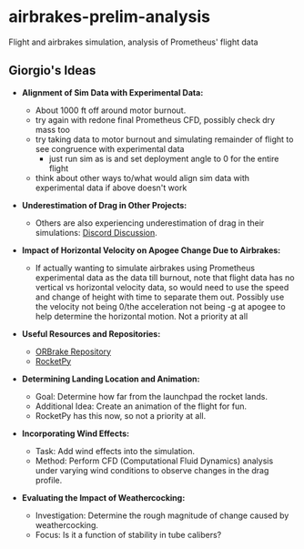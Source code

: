 # airbrakes-prelim-analysis

Flight and airbrakes simulation, analysis of Prometheus' flight data

## Giorgio's Ideas

- **Alignment of Sim Data with Experimental Data:** 
  - About 1000 ft off around motor burnout.
  - try again with redone final Prometheus CFD, possibly check dry mass too
  - try taking data to motor burnout and simulating remainder of flight to see congruence with experimental data
    - just run sim as is and set deployment angle to 0 for the entire flight
  - think about other ways to/what would align sim data with experimental data if above doesn't work

- **Underestimation of Drag in Other Projects:** 
  - Others are also experiencing underestimation of drag in their simulations: [Discord Discussion](https://discord.com/channels/855522432945618965/855533557996453888/1017453223340150805).

- **Impact of Horizontal Velocity on Apogee Change Due to Airbrakes:** 
  - If actually wanting to simulate airbrakes using Prometheus experimental data as the data till burnout, note that flight data has no vertical vs horizontal velocity data, so would need to use the speed and change of height with time to separate them out. Possibly use the velocity not being 0/the acceleration not being -g at apogee to help determine the horizontal motion. Not a priority at all

- **Useful Resources and Repositories:**
  - [ORBrake Repository](https://github.com/WPI-HPRC/ORBrake)
  - [RocketPy](https://github.com/RocketPy-Team/RocketPy)

- **Determining Landing Location and Animation:**
  - Goal: Determine how far from the launchpad the rocket lands.
  - Additional Idea: Create an animation of the flight for fun.
  - RocketPy has this now, so not a priority at all.

- **Incorporating Wind Effects:** 
  - Task: Add wind effects into the simulation.
  - Method: Perform CFD (Computational Fluid Dynamics) analysis under varying wind conditions to observe changes in the drag profile.

- **Evaluating the Impact of Weathercocking:** 
  - Investigation: Determine the rough magnitude of change caused by weathercocking.
  - Focus: Is it a function of stability in tube calibers?